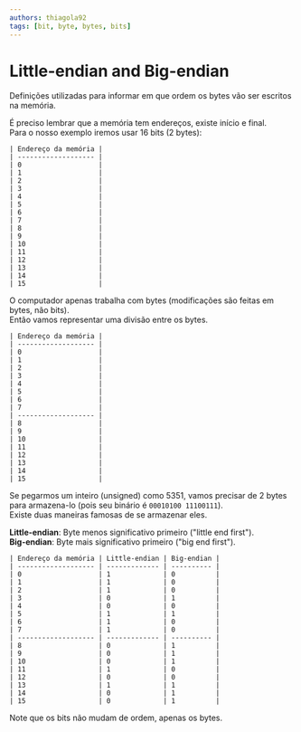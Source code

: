 ```yaml
---
authors: thiagola92
tags: [bit, byte, bytes, bits]
---
```


# Little-endian and Big-endian

Definições utilizadas para informar em que ordem os bytes vão ser escritos na memória.  

É preciso lembrar que a memória tem endereços, existe início e final.  
Para o nosso exemplo iremos usar 16 bits (2 bytes):  

```
| Endereço da memória |
| ------------------- |
| 0                   |
| 1                   |
| 2                   |
| 3                   |
| 4                   |
| 5                   |
| 6                   |
| 7                   |
| 8                   |
| 9                   |
| 10                  |
| 11                  |
| 12                  |
| 13                  |
| 14                  |
| 15                  |
```

O computador apenas trabalha com bytes (modificações são feitas em bytes, não bits).  
Então vamos representar uma divisão entre os bytes.  

```
| Endereço da memória |
| ------------------- |
| 0                   |
| 1                   |
| 2                   |
| 3                   |
| 4                   |
| 5                   |
| 6                   |
| 7                   |
| ------------------- |
| 8                   |
| 9                   |
| 10                  |
| 11                  |
| 12                  |
| 13                  |
| 14                  |
| 15                  |
```

Se pegarmos um inteiro (unsigned) como 5351, vamos precisar de 2 bytes para armazena-lo (pois seu binário é `00010100 11100111`).  
Existe duas maneiras famosas de se armazenar eles.  

**Little-endian**: Byte menos significativo primeiro ("little end first").  
**Big-endian**: Byte mais significativo primeiro ("big end first").  

```
| Endereço da memória | Little-endian | Big-endian |
| ------------------- | ------------- | ---------- |
| 0                   | 1             | 0          |
| 1                   | 1             | 0          |
| 2                   | 1             | 0          |
| 3                   | 0             | 1          |
| 4                   | 0             | 0          |
| 5                   | 1             | 1          |
| 6                   | 1             | 0          |
| 7                   | 1             | 0          |
| ------------------- | ------------- | ---------- |
| 8                   | 0             | 1          |
| 9                   | 0             | 1          |
| 10                  | 0             | 1          |
| 11                  | 1             | 0          |
| 12                  | 0             | 0          |
| 13                  | 1             | 1          |
| 14                  | 0             | 1          |
| 15                  | 0             | 1          |
```

Note que os bits não mudam de ordem, apenas os bytes.